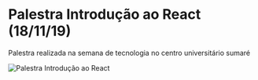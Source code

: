 # Palestra Introdução ao React (18/11/19)
Palestra realizada na semana de tecnologia no centro universitário sumaré

![Palestra Introdução ao React](https://blog.sumare.edu.br/blog/wp-content/uploads/2019/11/banner-blog-732x378.jpg)
